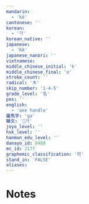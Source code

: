 ```yaml
---
mandarin:
  - 'kē'
cantonese: ''
korean:
  - '가'
korean_native: ''
japanese:
  - 'KA'
japanese_nanori: ''
vietnamese:
middle_chinese_initial: 'k'
middle_chinese_final: 'ɑ'
stroke_count: ''
radical: '木'
skip_number: '1-4-5'
grade_level: '名'
pos: ''
english:
  - 'axe handle'
羅馬字: 'ga'
韓文: '가'
joyo_level: ''
hsk_level: ''
hanmun_edu_level: ''
danayo_id: 8488
mc_id: 2177
graphemic_classification: '可'
stand_in: 'FALSE'
aliases:
---
```


# Notes
